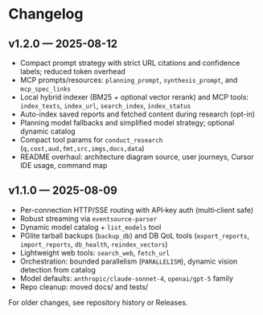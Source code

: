 # Changelog

## v1.2.0 — 2025-08-12

- Compact prompt strategy with strict URL citations and confidence labels; reduced token overhead
- MCP prompts/resources: `planning_prompt`, `synthesis_prompt`, and `mcp_spec_links`
- Local hybrid indexer (BM25 + optional vector rerank) and MCP tools: `index_texts`, `index_url`, `search_index`, `index_status`
- Auto-index saved reports and fetched content during research (opt-in)
- Planning model fallbacks and simplified model strategy; optional dynamic catalog
- Compact tool params for `conduct_research` (`q,cost,aud,fmt,src,imgs,docs,data`)
- README overhaul: architecture diagram source, user journeys, Cursor IDE usage, command map

## v1.1.0 — 2025-08-09

- Per-connection HTTP/SSE routing with API‑key auth (multi‑client safe)
- Robust streaming via `eventsource-parser`
- Dynamic model catalog + `list_models` tool
- PGlite tarball backups (`backup_db`) and DB QoL tools (`export_reports`, `import_reports`, `db_health`, `reindex_vectors`)
- Lightweight web tools: `search_web`, `fetch_url`
- Orchestration: bounded parallelism (`PARALLELISM`), dynamic vision detection from catalog
- Model defaults: `anthropic/claude-sonnet-4`, `openai/gpt-5` family
- Repo cleanup: moved docs/ and tests/

For older changes, see repository history or Releases.

